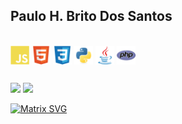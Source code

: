 
## Paulo H. Brito Dos Santos
 
<div>
<br>
<img align="center" alt="Js" height="30" width="30" src="https://raw.githubusercontent.com/devicons/devicon/master/icons/javascript/javascript-plain.svg">
<img align="center" alt="HTML" height="30" width="30" src="https://raw.githubusercontent.com/devicons/devicon/master/icons/html5/html5-original.svg">
<img align="center" alt="CSS" height="30" width="30" src="https://raw.githubusercontent.com/devicons/devicon/master/icons/css3/css3-original.svg">
<img align="center" alt="Python" height="30" width="30" src="https://raw.githubusercontent.com/devicons/devicon/master/icons/python/python-original.svg">
<img align="center" alt="Python" height="30" width="30" src="https://raw.githubusercontent.com/devicons/devicon/master/icons/java/java-original.svg">
<img align="center" alt="Python" height="30" width="30" src="https://raw.githubusercontent.com/devicons/devicon/master/icons/php/php-original.svg">
</div>
  
  ##
 
<div> 
  <a href = "mailto:contatorgutsantos3@gmail.com"><img src="https://img.shields.io/badge/-Gmail-%23333?style=for-the-badge&logo=gmail&logoColor=white" target="_blank"></a>
  <a href="https://www.linkedin.com/in/paulo-henrique-557000183/" target="_blank"><img src="https://img.shields.io/badge/-LinkedIn-%230077B5?style=for-the-badge&logo=linkedin&logoColor=white" target="_blank"></a> 
</div>
 
 <div>

  
 [![Matrix SVG](matrix.svg)](https://www.linkedin.com/in/paulo-henrique-557000183/)
  
 </div>
 
